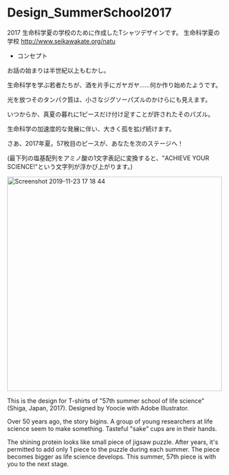 # Design_SummerSchool2017
2017 生命科学夏の学校のために作成したTシャツデザインです。
生命科学夏の学校 http://www.seikawakate.org/natu
 
- コンセプト

お話の始まりは半世紀以上もむかし。

生命科学を学ぶ若者たちが、酒を片手にガヤガヤ……何か作り始めたようです。

光を放つそのタンパク質は、小さなジグソーパズルのかけらにも見えます。

いつからか、真夏の暮れに1ピースだけ付け足すことが許されたそのパズル。

生命科学の加速度的な発展に伴い、大きく孤を拡げ続けます。

さあ、2017年夏。57枚目のピースが、あなたを次のステージへ！ 


(最下列の塩基配列をアミノ酸の1文字表記に変換すると、"ACHIEVE YOUR SCIENCE!"という文字列が浮かび上がります。)

<img width="499" alt="Screenshot 2019-11-23 17 18 44" src="https://user-images.githubusercontent.com/50050131/69475825-574d3080-0e15-11ea-84c0-bd91e2e2369d.png">


This is the design for T-shirts of  "57th summer school of life science"(Shiga, Japan, 2017). Designed by Yoocie with Adobe Illustrator. 

Over 50 years ago, the story bigins.
A group of young researchers at life science seem to make something.
Tasteful "sake" cups are in their hands.

The shining protein looks like small piece of jigsaw puzzle.
After years, it's permitted to add only 1 piece to the puzzle during each summer.
The piece becomes bigger as life science develops.
This summer, 57th piece is with you to the next stage.


